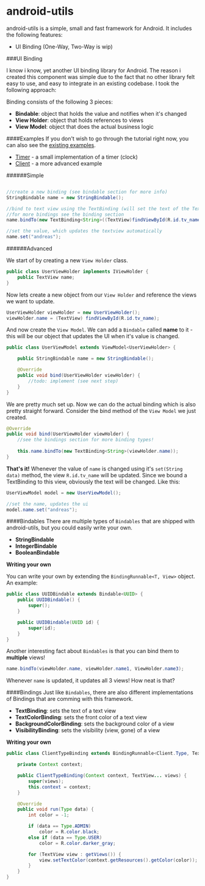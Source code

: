 android-utils
=============

android-utils is a simple, small and fast framework for Android. It includes the following features:

* UI Binding (One-Way, Two-Way is wip)


###UI Binding

I know i know, yet another UI binding library for Android. The reason i created this component was simple due to the fact that no other library felt easy to use, and easy to integrate in an existing codebase. I took the following approach:

Binding consists of the following 3 pieces:
* **Bindable**: object that holds the value and notifies when it's changed
* **View Holder**: object that holds references to views
* **View Model**: object that does the actual business logic


####Examples
If you don't wish to go through the tutorial right now, you can also see the [existing examples](sample/src/at/int32/android/utils/sampleapp).

* [Timer](sample/src/at/int32/android/utils/sampleapp/clock) - a small implementation of a timer (clock)
* [Client](sample/src/at/int32/android/utils/sampleapp/client) - a more advanced example 


######Simple

```java

//create a new binding (see bindable section for more info)
StringBindable name = new StringBindable();

//bind to text view using the TextBinding (will set the text of the TextView)
//for more bindings see the binding section
name.bindTo(new TextBinding<String>((TextView)findViewById(R.id.tv_name)));

//set the value, which updates the textview automatically
name.set("andreas");

```

######Advanced

We start of by creating a new `View Holder` class.

```java
public class UserViewHolder implements IViewHolder {
    public TextView name;
}
```
Now lets create a new object from our `View Holder` and reference the views we want to update.

```java
UserViewHolder viewHolder = new UserViewHolder();
viewHolder.name = (TextView) findViewById(R.id.tv_name);
```

And now create the `View Model`. We can add a `Bindable` called **name** to it - this will be our object that updates the UI when it's value is changed.

```java
public class UserViewModel extends ViewModel<UserViewHolder> {

    public StringBindable name = new StringBindable();

    @Override
    public void bind(UserViewHolder viewHolder) {
        //todo: implement (see next step)
    }
}
```

We are pretty much set up. Now we can do the actual binding which is also pretty straight forward. Consider the bind method of the `View Model` we just created.

```java
@Override
public void bind(UserViewHolder viewHolder) {
    //see the bindings section for more binding types!
    
    this.name.bindTo(new TextBinding<String>(viewHolder.name));
}
```
**That's it!** Whenever the value of `name` is changed using it's `set(String data)` method, the view `R.id.tv_name` will be updated. Since we bound a TextBinding<String> to this view, obviously the text will be changed. Like this:

```java
UserViewModel model = new UserViewModel();

//set the name, updates the ui
model.name.set("andreas");
```

####Bindables
There are multiple types of `Bindables` that are shipped with android-utils, but you could easily write your own.

* **StringBindable**
* **IntegerBindable**
* **BooleanBindable**

**Writing your own**

You can write your own by extending the `BindingRunnable<T, View>` object. An example:
```java
public class UUIDBindable extends Bindable<UUID> {
	public UUIDBindable() {
		super();
	}

	public UUIDBindable(UUID id) {
        super(id);
	}
}
```
Another interesting fact about `Bindables` is that you can bind them to **multiple** views!

```java
name.bindTo(viewHolder.name, viewHolder.name1, ViewHolder.name3);
```

Whenever `name` is updated, it updates all 3 views! How neat is that?

####Bindings
Just like `Bindables`, there are also different implementations of Bindings that are comming with this framework.

* **TextBinding**: sets the text of a text view
* **TextColorBinding**: sets the front color of a text view
* **BackgroundColorBinding**: sets the background color of a view
* **VisibilityBinding**: sets the visibility (view, gone) of a view

**Writing your own**
```java
public class ClientTypeBinding extends BindingRunnable<Client.Type, TextView> {

	private Context context;

	public ClientTypeBinding(Context context, TextView... views) {
		super(views);
		this.context = context;
	}

	@Override
	public void run(Type data) {
		int color = -1;

		if (data == Type.ADMIN)
			color = R.color.black;
		else if (data == Type.USER)
			color = R.color.darker_gray;

		for (TextView view : getViews()) {
			view.setTextColor(context.getResources().getColor(color));
		}
	}
}
```
